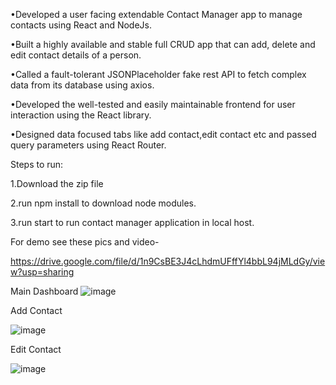 

•Developed a user facing extendable Contact Manager app to manage contacts using React and NodeJs.


•Built a highly available and stable full CRUD app that can add, delete and edit contact details of a person.


•Called a fault-tolerant JSONPlaceholder fake rest API to fetch complex data from its database using axios.


•Developed the well-tested and easily maintainable frontend for user interaction using the React library.


•Designed data focused tabs like add contact,edit contact etc and passed query parameters using React Router.


Steps to run:

1.Download the zip file

2.run npm install to download node modules.

3.run start to run contact manager application in local host.


For demo see these pics and video-


https://drive.google.com/file/d/1n9CsBE3J4cLhdmUFffYl4bbL94jMLdGy/view?usp=sharing

Main Dashboard
![image](https://user-images.githubusercontent.com/86090940/131658428-cdd98f98-a1c9-4067-93f4-0514a7efab69.png)


Add Contact


![image](https://user-images.githubusercontent.com/86090940/131659924-a59acb69-bd90-4eca-b6fc-880664745c28.png)


Edit Contact


![image](https://user-images.githubusercontent.com/86090940/131659987-9e7bd770-d48f-42ea-b1d7-b06654dc6b04.png)
